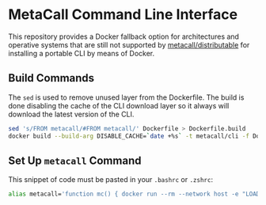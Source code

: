 # MetaCall Command Line Interface

This repository provides a Docker fallback option for architectures and operative systems that are still not supported by [metacall/distributable](https://github.com/metacall/distributable) for installing a portable CLI by means of Docker.

## Build Commands

The `sed` is used to remove unused layer from the Dockerfile. The build is done disabling the cache of the CLI download layer so it always will download the latest version of the CLI.

```sh
sed 's/FROM metacall/#FROM metacall/' Dockerfile > Dockerfile.build
docker build --build-arg DISABLE_CACHE=`date +%s` -t metacall/cli -f Dockerfile.build .
```

## Set Up `metacall` Command

This snippet of code must be pasted in your `.bashrc` or `.zshrc`:

```sh
alias metacall='function mc() { docker run --rm --network host -e "LOADER_SCRIPT_PATH=/metacall/source" -v `pwd`:/metacall/source -it metacall/cli $@; }; mc'
```
